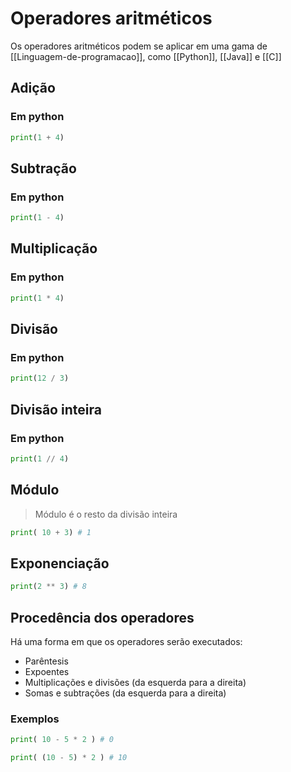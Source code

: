 # Operadores aritméticos

Os operadores aritméticos podem se aplicar em uma gama de [[Linguagem-de-programacao]], como [[Python]], [[Java]] e [[C]]
## Adição

### Em python

```python
print(1 + 4)
```

## Subtração

### Em python

```python
print(1 - 4)
```

## Multiplicação

### Em python

```python
print(1 * 4)
```
## Divisão

### Em python

```python
print(12 / 3)
```

## Divisão inteira

### Em python
```python
print(1 // 4)
```

## Módulo

> Módulo é o resto da divisão  inteira

```python
print( 10 + 3) # 1
```

## Exponenciação

```python
print(2 ** 3) # 8
```


## Procedência dos operadores

Há uma forma em que os operadores serão executados:

- Parêntesis
- Expoentes
- Multiplicações e divisões (da esquerda para a direita)
- Somas e subtrações (da esquerda para a direita)

### Exemplos

```python
print( 10 - 5 * 2 ) # 0
```

```python
print( (10 - 5) * 2 ) # 10
```

















































